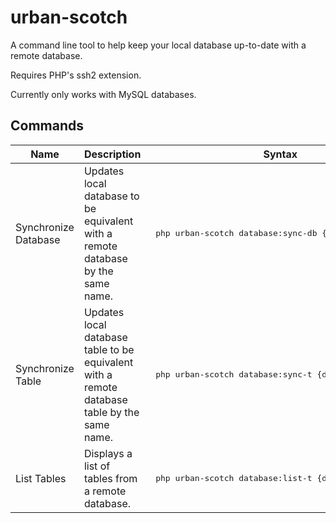 # urban-scotch

A command line tool to help keep your local database up-to-date with a remote database.

Requires PHP's ssh2 extension.

Currently only works with MySQL databases.

<h2>Commands</h2>
<table>
    <thead>
        <tr>
            <th>Name</th>
            <th>Description</th>
            <th>Syntax</th>
        </tr>
    </thead>
    <tbody>
        <tr>
            <td>Synchronize Database</td>
            <td>Updates local database to be equivalent with a remote database by the same name.</td>
            <td><pre> php urban-scotch database:sync-db {database} </pre></td>
        </tr>
        <tr>
            <td>Synchronize Table</td>
            <td>Updates local database table to be equivalent with a remote database table by the same name.</td>
            <td><pre> php urban-scotch database:sync-t {database} {table} </pre></td>
        </tr>
        <tr>
            <td>List Tables</td>
            <td>Displays a list of tables from a remote database.</td>
            <td><pre> php urban-scotch database:list-t {database} </pre></td>
        </tr>
    </tbody>
</table>
